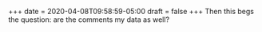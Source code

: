 +++
date = 2020-04-08T09:58:59-05:00
draft = false
+++
Then this begs the question: are the comments my data as well?